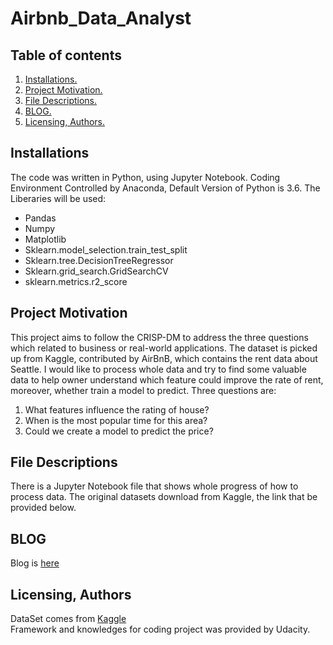 # Airbnb_Data_Analyst
## Table of contents
1. [Installations.](#install)       
2. [Project Motivation.](#proj)      
3. [File Descriptions.](#file)      
4. [BLOG.](#blog)    
5. [Licensing, Authors.](#author)    

<a name="install"></a>
## Installations

The code was written in Python, using Jupyter Notebook. Coding Environment Controlled by Anaconda, Default Version of Python is 3.6. The Liberaries will be used:
- Pandas
- Numpy
- Matplotlib
- Sklearn.model_selection.train_test_split
- Sklearn.tree.DecisionTreeRegressor 
- Sklearn.grid_search.GridSearchCV
- sklearn.metrics.r2_score

<a name="proj"></a>
## Project Motivation

This project aims to follow the CRISP-DM to address the three questions which related to business or real-world applications. The dataset is picked up from Kaggle, contributed by AirBnB, which contains the rent data about Seattle. I would like to process whole data
and try to find some valuable data to help owner understand which feature could improve the rate of rent, moreover, whether train a model to predict. Three questions are:

1. What features influence the rating of house?
2. When is the most popular time for this area?
3. Could we create a model to predict the price?

<a name="file"></a>
## File Descriptions
There is a Jupyter Notebook file that shows whole progress of how to process data. The original datasets download from Kaggle, the link
that be provided below.   

<a name="blog"></a>
## BLOG
Blog is <a href = 'https://medium.com/@shenhai0910/airbnb-data-analyst-what-improves-the-rate-of-rent-in-seattle-cebd6f8cffce'>here</a>

<a name="author"></a>
## Licensing, Authors
DataSet comes from <a href='https://www.kaggle.com/airbnb/seattle/data'>Kaggle</a>    
Framework and knowledges for coding project was provided by Udacity.

